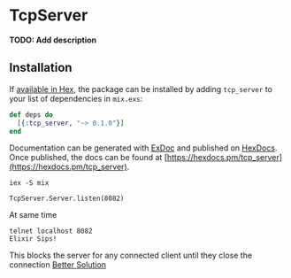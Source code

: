 # TcpServer

**TODO: Add description**

## Installation

If [available in Hex](https://hex.pm/docs/publish), the package can be installed
by adding `tcp_server` to your list of dependencies in `mix.exs`:

```elixir
def deps do
  [{:tcp_server, "~> 0.1.0"}]
end
```

Documentation can be generated with [ExDoc](https://github.com/elixir-lang/ex_doc)
and published on [HexDocs](https://hexdocs.pm). Once published, the docs can
be found at [https://hexdocs.pm/tcp_server](https://hexdocs.pm/tcp_server).

```
iex -S mix

TcpServer.Server.listen(8082)
```

At same time
```
telnet localhost 8082
Elixir Sips!
```

This blocks the server for any connected client until they close the connection
[Better Solution](https://parroty00.wordpress.com/2013/07/28/elixir-tcp-server-example/)
